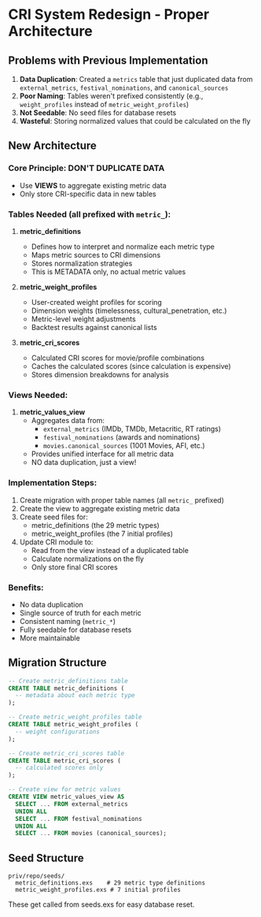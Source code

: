 # CRI System Redesign - Proper Architecture

## Problems with Previous Implementation
1. **Data Duplication**: Created a `metrics` table that just duplicated data from `external_metrics`, `festival_nominations`, and `canonical_sources`
2. **Poor Naming**: Tables weren't prefixed consistently (e.g., `weight_profiles` instead of `metric_weight_profiles`)
3. **Not Seedable**: No seed files for database resets
4. **Wasteful**: Storing normalized values that could be calculated on the fly

## New Architecture

### Core Principle: DON'T DUPLICATE DATA
- Use **VIEWS** to aggregate existing metric data
- Only store CRI-specific data in new tables

### Tables Needed (all prefixed with `metric_`):

1. **metric_definitions**
   - Defines how to interpret and normalize each metric type
   - Maps metric sources to CRI dimensions
   - Stores normalization strategies
   - This is METADATA only, no actual metric values

2. **metric_weight_profiles**  
   - User-created weight profiles for scoring
   - Dimension weights (timelessness, cultural_penetration, etc.)
   - Metric-level weight adjustments
   - Backtest results against canonical lists

3. **metric_cri_scores**
   - Calculated CRI scores for movie/profile combinations
   - Caches the calculated scores (since calculation is expensive)
   - Stores dimension breakdowns for analysis

### Views Needed:

1. **metric_values_view**
   - Aggregates data from:
     - `external_metrics` (IMDb, TMDb, Metacritic, RT ratings)
     - `festival_nominations` (awards and nominations)
     - `movies.canonical_sources` (1001 Movies, AFI, etc.)
   - Provides unified interface for all metric data
   - NO data duplication, just a view!

### Implementation Steps:

1. Create migration with proper table names (all `metric_` prefixed)
2. Create the view to aggregate existing metric data
3. Create seed files for:
   - metric_definitions (the 29 metric types)
   - metric_weight_profiles (the 7 initial profiles)
4. Update CRI module to:
   - Read from the view instead of a duplicated table
   - Calculate normalizations on the fly
   - Only store final CRI scores

### Benefits:
- No data duplication
- Single source of truth for each metric
- Consistent naming (`metric_*`)
- Fully seedable for database resets
- More maintainable

## Migration Structure

```sql
-- Create metric_definitions table
CREATE TABLE metric_definitions (
  -- metadata about each metric type
);

-- Create metric_weight_profiles table  
CREATE TABLE metric_weight_profiles (
  -- weight configurations
);

-- Create metric_cri_scores table
CREATE TABLE metric_cri_scores (
  -- calculated scores only
);

-- Create view for metric values
CREATE VIEW metric_values_view AS
  SELECT ... FROM external_metrics
  UNION ALL
  SELECT ... FROM festival_nominations
  UNION ALL  
  SELECT ... FROM movies (canonical_sources);
```

## Seed Structure

```
priv/repo/seeds/
  metric_definitions.exs    # 29 metric type definitions
  metric_weight_profiles.exs # 7 initial profiles
```

These get called from seeds.exs for easy database reset.